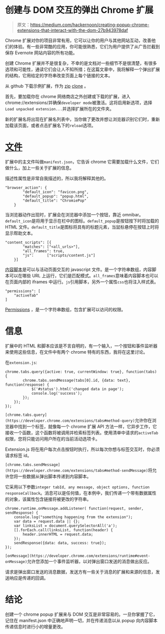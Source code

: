 # 创建与 DOM 交互的弹出 Chrome 扩展

> 原文：<https://medium.com/hackernoon/creating-popup-chrome-extensions-that-interact-with-the-dom-27b943978daf>

Chrome 扩展对你的项目非常有用，它可以让你的用户与其他网站互动，改善他们的体验。有一些非常酷的应用，你可能很熟悉，它们为用户提供了从广告拦截到保存 Evernote 网站内容的所有功能。

创建 Chrome 扩展并不是很复杂，不幸的是文档对一些细节不是很清楚，有很多选项和可能性，通读它们会让人不知所措；在这篇文章中，我将解释一个弹出扩展的结构，它用给定的字符串改变页面上每个链接的文本。

从 github 下载示例扩展，作为 [zip](https://github.com/dvidsilva/chrome-ext-sample/archive/1.0.0.zip) [clone](https://github.com/dvidsilva/chrome-ext-sample) 。

首先，要加载你在 chrome 网络商店之外创建或下载的扩展，进入 chrome://extensions/并确保`developer mode`被激活。这将启用新选项，选择`Load unpacked extension...`并选择扩展所在的文件夹。

新的扩展名将出现在扩展名列表中，当你做了更改并想让浏览器识别它们时，重新加载该页面，或者点击扩展名下的`reload`选项。

# [文件](https://developer.chrome.com/extensions/manifest)

扩展中的主文件叫做`manifest.json`，它告诉 chrome 它需要加载什么文件，它们做什么，加上一些关于扩展的信息。

描述性属性是非常自我描述的，所以我将解释其他的。

```
"browser_action": {
        "default_icon": "favicon.png",
        "default_popup": "popup.html",
        "default_title": "ChromiePop"
    }
```

当浏览器动作出现时，扩展会在浏览器中添加一个按钮，靠近 omnibar。`default_icon`是将用于显示在栏中的图标。`default_popup`是按钮按下时将加载的 HTML 文件。`default_title`是图标将具有的标题元素，当鼠标悬停在按钮上时将显示帮助文本。

```
"content_scripts": [{
        "matches": ["<all_urls>"],
        "all_frames": true,
        "js":      ["scripts/content.js"]
    }]
```

[内容脚本](https://developer.chrome.com/extensions/content_scripts)是可以与活动页面交互的 javascript 文件。是一个字符串数组，内容脚本可以在哪些 URL 上运行，它们是匹配模式。`all_frames`意味着内容脚本也可以在页面内部的 iframes 中运行。`js`引用脚本，另外一个属性`css`也将注入样式表。

```
"permissions": [
    "activeTab"
]
```

[Permissions](https://developer.chrome.com/extensions/permissions) ，是一个字符串数组，包含扩展可以访问的权限。

# 信息

扩展中的 HTML 和脚本应该是不言自明的，有一个输入，一个按钮和事件监听器来使用这些信息，在文件中有两个 chrome 特有的东西，我将在这里讨论。

在`extension.js`:

```
chrome.tabs.query({active: true, currentWindow: true}, function(tabs) {
        chrome.tabs.sendMessage(tabs[0].id, {data: text}, function(response) {
            $('#status').html('changed data in page');
            console.log('success');
        });
    });
});
```

`[chrome.tabs.query](https://developer.chrome.com/extensions/tabs#method-query)`允许你在浏览器中找到一个标签，就像每一个 chrome 扩展 API 方法一样，它异步工作，它接收一个函数，这个函数将被调用并检索标签列表。使用清单中请求的`activeTab`权限，您将只能访问用户所在的当前活动选项卡。

Extension.js 将在用户每次点击按钮时执行，所以每次你想与标签交互时，你必须请求标签 id。

`[chrome.tabs.sendMessage](https://developer.chrome.com/extensions/tabs#method-sendMessage)`将允许您将一些数据从弹出脚本传递到内容脚本。

它采用以下参数`integer tabId, any message, object options, function responseCallback`。消息可以是任何值，在本例中，我们传递一个带有数据属性的对象，该属性包含链接将被更改的字符串。

```
chrome.runtime.onMessage.addListener( function(request, sender, sendResponse) {
    console.log("something happening from the extension");
    var data = request.data || {};
    var linksList = document.querySelectorAll('a');
    [].forEach.call(linksList, function(header) {
        header.innerHTML = request.data;
    });
    sendResponse({data: data, success: true});
});
```

`[onMessage](https://developer.chrome.com/extensions/runtime#event-onMessage)`允许您添加一个事件监听器，以对弹出窗口发送的消息做出反应。

请求是弹出窗口发送的消息数据，发送方有一些关于消息的扩展和来源的信息，发送响应是传递的回调。

# 结论

创建一个 chrome popup 扩展来与 DOM 交互是非常容易的。一旦你掌握了它，记住在 manifest.json 中正确地声明一切，并在传递消息以从 popup 向内容脚本传递信息时进行小的增量更改。